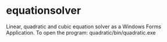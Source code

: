 # equationsolver
Linear, quadratic and cubic equation solver as a Windows Forms Application.
To open the program: quadratic/bin/quadratic.exe
